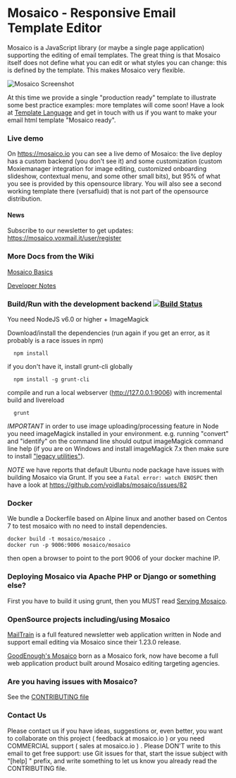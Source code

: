 # Mosaico - Responsive Email Template Editor

Mosaico is a JavaScript library (or maybe a single page application) supporting the editing of email templates.
The great thing is that Mosaico itself does not define what you can edit or what styles you can change: this is defined by the template. This makes Mosaico very flexible.

![Mosaico Screenshot](public/img/screenshot.png)

At this time we provide a single "production ready" template to illustrate some best practice examples: more templates will come soon! Have a look at [Template Language](https://github.com/voidlabs/mosaico/wiki/Template-language) and get in touch with us if you want to make your email html template "Mosaico ready".

### Live demo

On https://mosaico.io you can see a live demo of Mosaico: the live deploy has a custom backend (you don't see it) and some customization (custom Moxiemanager integration for image editing, customized onboarding slideshow, contextual menu, and some other small bits), but 95% of what you see is provided by this opensource library. You will also see a second working template there (versafluid) that is not part of the opensource distribution.

#### News

Subscribe to our newsletter to get updates: https://mosaico.voxmail.it/user/register

### More Docs from the Wiki

[Mosaico Basics](https://github.com/voidlabs/mosaico/wiki)

[Developer Notes](https://github.com/voidlabs/mosaico/wiki/Developers)

### Build/Run with the development backend [![Build Status](https://travis-ci.org/voidlabs/mosaico.svg)](https://travis-ci.org/voidlabs/mosaico)

You need NodeJS v6.0 or higher + ImageMagick

Download/install the dependencies (run again if you get an error, as it probably is a race issues in npm)

```
  npm install
```

if you don't have it, install grunt-cli globally

```
  npm install -g grunt-cli
```

compile and run a local webserver (http://127.0.0.1:9006) with incremental build and livereload

```
  grunt
```

_IMPORTANT_ in order to use image uploading/processing feature in Node you need imageMagick installed in your environment.
e.g. running "convert" and "identify" on the command line should output imageMagick command line help (if you are on Windows and install imageMagick 7.x then make sure to install ["legacy utilities"](https://github.com/aheckmann/gm/issues/559)).

_NOTE_ we have reports that default Ubuntu node package have issues with building Mosaico via Grunt. If you see a `Fatal error: watch ENOSPC` then have a look at https://github.com/voidlabs/mosaico/issues/82

### Docker

We bundle a Dockerfile based on Alpine linux and another based on Centos 7 to test mosaico with no need to install dependencies.

```
docker build -t mosaico/mosaico .
docker run -p 9006:9006 mosaico/mosaico
```

then open a browser to point to the port 9006 of your docker machine IP.

### Deploying Mosaico via Apache PHP or Django or something else?

First you have to build it using grunt, then you MUST read [Serving Mosaico](https://github.com/voidlabs/mosaico/wiki/Serving-Mosaico).

### OpenSource projects including/using Mosaico

[MailTrain](https://github.com/Mailtrain-org/mailtrain) is a full featured newsletter web application written in Node and support email editing via Mosaico since their 1.23.0 release.

[GoodEnough's Mosaico](https://github.com/goodenough/mosaico-backend) born as a Mosaico fork, now have become a full web application product built around Mosaico editing targeting agencies.

### Are you having issues with Mosaico?

See the [CONTRIBUTING file](https://github.com/voidlabs/mosaico/blob/master/CONTRIBUTING.md)

### Contact Us

Please contact us if you have ideas, suggestions or, even better, you want to collaborate on this project ( feedback at mosaico.io ) or you need COMMERCIAL support ( sales at mosaico.io ) . Please DON'T write to this email to get free support: use Git issues for that, start the issue subject with "[help] " prefix, and write something to let us know you already read the CONTRIBUTING file.
